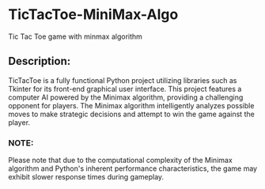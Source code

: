 # TicTacToe-MiniMax-Algo
Tic Tac Toe game with minmax algorithm


## Description:
TicTacToe is a fully functional Python project utilizing libraries such as Tkinter for its front-end graphical user interface. This project features a computer AI powered by the Minimax algorithm, providing a challenging opponent for players. The Minimax algorithm intelligently analyzes possible moves to make strategic decisions and attempt to win the game against the player.

### NOTE:
Please note that due to the computational complexity of the Minimax algorithm and Python's inherent performance characteristics, the game may exhibit slower response times during gameplay.

